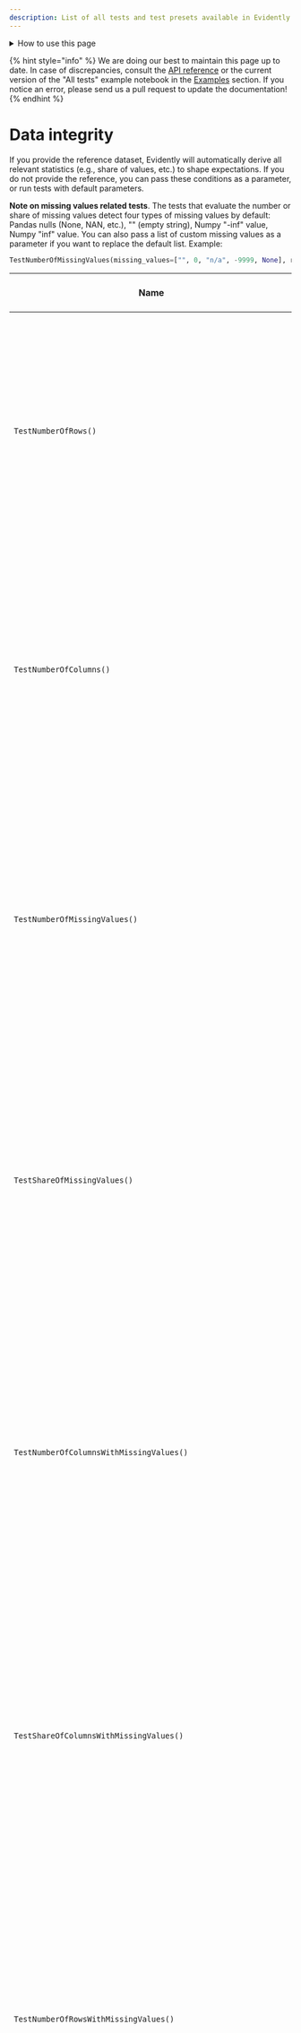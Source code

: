 ```yaml
---
description: List of all tests and test presets available in Evidently.
---
```


<details>

<summary>How to use this page</summary>
 
This is a reference page that helps quickly see all the tests and test presets available in the library, and their parameters. 

We organize the tests into logical groups, e.g. Data Quality, Data Integrity, Regression, etc. You can use the menu on the right to navigate the sections.
 
Note that these groups do not match the presets with the same name, e.g., there are more Data Quality tests below than in the `DataQualityTestPreset`. You can use this reference page to discover additional tests to include in your custom test suite.

# How to read the tables

* **Name**: the name of an individual test or preset.  
* **Description**: plain text explanation of the test, or the contents of the preset. For tests, we specify whether it applies to the whole dataset or individual columns.
* **Parameters**: required and optional parameters for the test or test preset. 
  * Required parameters are necessary to for calculations, e.g. a column name for a column-level test.
  * Optional parameters modify how the underlying metric is calculated, e.g. which statistical test or correlation method is used.
  * *Test condition parameters* help set the conditions (e.g. equal, not equal, greater than, etc.) that define the expectations from the test output. If the condition is violated, the test returns a fail. Here you can see the complete list of the [standard condition parameteres](../tests-and-reports/run-tests.md#available-parameters). They apply to most of the tests, and are optional.
* **Default tests condition**: test conditions that apply if you do not set a custom сondition. 
  * With reference: the test conditions that apply when you pass a reference dataset and Evidently can derive expectations from it. 
  * No reference: the test conditions that apply if you do not provide the reference. They are based on heuristics.
</details>

{% hint style="info" %} 
We are doing our best to maintain this page up to date. In case of discrepancies, consult the [API reference](https://docs.evidentlyai.com/reference/api-reference) or the current version of the "All tests" example notebook in the [Examples](../get-started/examples.md) section. If you notice an error, please send us a pull request to update the documentation! 
{% endhint %}

# Data integrity

If you provide the reference dataset, Evidently will automatically derive all relevant statistics (e.g., share of values, etc.) to shape expectations. If you do not provide the reference, you can pass these conditions as a parameter, or run tests with default parameters.

**Note on missing values related tests**. The tests that evaluate the number or share of missing values detect four types of missing values by default: Pandas nulls (None, NAN, etc.), "" (empty string), Numpy "-inf" value, Numpy "inf" value. You can also pass a list of custom missing values as a parameter if you want to replace the default list. Example:

```python
TestNumberOfMissingValues(missing_values=["", 0, "n/a", -9999, None], replace=True)
```

| Name  | Description | Parameters | Default test condition | 
|---|---|---|---|
| `TestNumberOfRows()` | Dataset-level. <br><br> Tests if the number of rows is within the expected range.| **Optional**:<br>*test condition parameters* | Expects +/-10% or >30.<br><br>**With reference**: the test fails if the number of rows differs by over 10% from the reference. <br>**No reference**: the test fails if the number of rows is <= 30.|
| `TestNumberOfColumns()` | Dataset-level. <br><br> Tests if the number of columns is within the expected range. | **Optional**:<br>*test condition parameters* | Expects the same or non-zero.<br><br>**With reference**: the test fails if the number of columns differs from the reference. <br>**No reference**: the test fails if the number of columns is 0.|
| `TestNumberOfMissingValues()` | Dataset-level. <br><br> Tests if the number of missing values in the whole dataset is within the expected range.|**Optional**:<br>*test condition parameters*<br><br>missing_values: list <br>replace: bool = True| Expects up to +10% or 0. <br><br>**With reference**: the test fails if the share of missing values is over 10% higher than in reference. <br>**No reference**: the test fails if the dataset contains missing values.|
| `TestShareOfMissingValues()`| Dataset-level. <br><br> Tests if the share of missing values in the dataset is within the expected range.|**Optional:**<br>*test condition parameters*<br>missing_values: list <br>replace: bool = True | Expects up to +10% or 0. <br><br>**With reference**: the test fails if the share of missing values is over 10% higher than in reference. <br>**No reference**:  the test fails if the dataset contains missing values.|
| `TestNumberOfColumnsWithMissingValues()`| Dataset-level. <br><br> Tests if the number of columns in the dataset that contain missing values is within the expected range. |**Optional:**<br>*test condition parameters*<br>missing_values: list <br>replace: bool = True | Expects <= or 0. <br><br>**With reference**: the test fails if the number of columns with missing values is higher than in reference.  <br>**No reference**: the test fails if the dataset contains columns with missing values.|
| `TestShareOfColumnsWithMissingValues()` | Dataset-level. <br><br> Tests if the share of columns in the dataset that contain missing values is within the expected range.| **Optional:**<br>*test condition parameters*<br>missing_values: list <br>replace: bool = True | Expects <= or 0. <br><br>**With reference**: the test fails if the share of columns with missing values is higher than in reference.  <br>**No reference**: the test fails if the dataset contains columns with missing values.|
| `TestNumberOfRowsWithMissingValues()` | Dataset-level. <br><br> Computes the number of rows that contain missing values, and tests it against the reference or a defined condition. | **Required**:<br>N/A<br><br>**Optional**:<ul><li>`missing_values: list <br>replace: bool = True`(default=default list)</li></ul> **Test conditions** <ul><li>*standard parameters*</li></ul>| Expects up to +10% or 0.<br><br>**With reference**: the test fails if the share of rows with missing values is over 10% higher than in reference. <br>**No reference**: the test fails if the dataset contains rows with missing values.|
| `TestShareOfRowsWithMissingValues()` | Dataset-level. <br><br> Tests if the share of rows in the dataset that contain missing values is within the expected range.| **Optional:**<br>*test condition parameters*<br>missing_values: list <br>replace: bool = True | Expects up to +10% or 0.<br><br>**With reference**: the test fails if the share of rows with missing values is over 10% higher than in reference. <br>**No reference**: the test fails if the dataset contains rows with missing values.|
| `TestNumberOfDifferentMissingValues()`| Dataset-level. <br><br> Tests if the number of differently encoded missing values in the dataset is within the expected range. Detects 4 types of missing values by default and/or values from a user list. | **Optional:**<br>*test condition parameters*<br>missing_values: list <br>replace: bool = True | Expects <= or none.<br><br>**With reference**: the test fails if the current dataset has more types of missing values. <br>**No reference**: the test fails if the current dataset contains missing values. 
| `TestNumberOfConstantColumns()` | Dataset-level. <br><br> Tests if the number of columns with all constant values is within the expected range. |**Optional**:<br>*test condition parameters*| Expects =< or none.<br><br>**With reference**: the test fails if the number of constant columns is higher than in the reference.<br>**No reference**: the test fails if there is at least one constant column.|
| `TestNumberOfEmptyRows()` | Dataset-level. <br><br> Tests if the number of empty rows is within the expected range. |**Optional**:<br>*test condition parameters*| Expects +/- 10% or none.<br><br>**With reference**: the test fails if the share of empty rows is over 10% higher or lower than in the reference.<br>**No reference**: the test fails if there is at least one empty row.|
| `TestNumberOfEmptyColumns()` | Dataset-level. <br><br> Tests if the number of empty columns is within the expected range.|**Optional**:<br>*standard parameters*| Expects =< or none.<br><br>**With reference**: the test fails if the number of empty columns is higher than in the reference.<br>**No reference**: the test fails if there is at least one empty column.|
| `TestNumberOfDuplicatedRows()` | Dataset-level. <br><br> Tests if the number of duplicate rows is within the expected range. |**Optional**:<br>*standard parameters*| Expects +/- 10% or none.<br><br>**With reference**: the test fails if the share of duplicate rows is over 10% higher or lower than in the reference.<br>**No reference**: the test fails if there is at least one duplicate row. |
| `TestNumberOfDuplicatedColumns()` | Dataset-level. <br><br> Tests if the number of duplicate columns is within the expected range. |**Optional**:<br>*standard parameters*| Expects =< or none.<br><br>**With reference**: the test fails if the number of duplicate columns is higher than in the reference.<br>**No reference**: the test fails if there is at least one duplicate column.|
| `TestColumnsType()`| Dataset-level. <br><br> Tests the types of all columns against the reference.| **Optional**:<br>* *standard parameters*<br>* columns_type: dict | Expects types to match.<br><br>**With reference**: the test fails if at least one column type does not match. <br>**No reference**: N/A |
| `TestColumnNumberOfMissingValues(column_name='name')`| Column-level. <br><br> Tests the number of missing values in a given column against the reference.| **Required**: <br>column_name <br><br>**Optional**:<br>*standard parameters*<br><br>missing_values: list <br>replace: bool = True | Expects up to 10% or none.<br><br>**With reference**: the test fails if the share of missing values in a column is over 10% higher than in reference. <br>**No reference**: the test fails if the column contains missing values.|
| `TestColumnShareOfMissingValues(column_name='name')`| Column-level. <br><br> Tests the share of missing values in a given column against the reference.|**Required**: <br>column_name <br><br>**Optional**:<br>*standard parameters*<br><br>missing_values: list <br>replace: bool = True | Expects up to 10% or none.<br><br>**With reference**: the test fails if the share of missing values in a column is over 10% higher than in reference. <br>**No reference**: the test fails if the column contains missing values.|
| `TestColumnNumberOfDifferentMissingValues(column_name='name')`| Column-level. <br><br> Tests if the number of differently encoded missing values in the column is within the expected range. Detects 4 types of missing values by default and/or values from a user list. | **Required**: <br>column_name <br><br>**Optional**:<br>missing_values: list <br>replace: bool = True | Expects <= or none.<br><br>**With reference**: the test fails if the current column has more types of missing values. <br>**No reference**: The test fails if the column contains missing values.|
| `TestColumnAllConstantValues(column_name='name')` | Column-level. <br><br> Tests if all the values in a given column are constant.|**Required**: <br>column_name| Expects non-constant.<br><br>The test fails if all values in a given column are constant.|
| `TestColumnAllUniqueValues(column_name='name')` | Column-level. <br><br> Tests if all the values in a given column are unique.| **Required**: <br>column_name | Expects all unique (e.g., IDs).<br><br>The test fails if at least one value in a given column is not unique.|
| `TestColumnRegExp(column_name='name, reg_exp='^[0..9]')` | Column-level. <br><br> Tests if the values in the column match a defined regular expression.<br>You need to specify the regular expression to run this test. |**Required**: <br>column_name <br>reg_exp | **With reference**: the test fails if the share of values that match a regular expression is over 10% higher or lower than in the reference.<br>**No reference**: the test fails if at least one of the values does not match a regular expression. |

# Data quality

If you provide the reference dataset, Evidently will automatically derive all relevant statistics (e.g., min value, max value, value range, value list, etc.) to shape expectations. If you do not provide the reference, you can pass these conditions as a parameter, or run tests with default parameters.  

| Test  | Description | Parameters | Default | 
|---|---|---|---|
| TestConflictTarget()| Dataset-level. <br><br> Tests the number of conflicts in the target. | n/a | Expects no conflicts in the target (with or without reference). |
| TestConflictPrediction()| Dataset-level. <br><br> Tests the number of conflicts in the target. | n/a | Expects no conflicts in the target (with or without reference). |
| TestTargetPredictionCorrelation()  | Dataset-level. <br><br> Tests if the strength of correlation between the target and prediction is within the expected range. |  **Optional:**<br>method: str=’pearson’<br>available: pearson,<br>spearman, kendall, cramer_v | Expects +/- 0.25 in correlation strength, or > 0. <br><br>**With reference**: the test fails if there is a 0.25+ change in the correlation strength between target and prediction.<br>**No reference**: the test fails if the correlation between target and prediction <=0 |
| TestHighlyCorrelatedColumns()| Dataset-level. <br><br> Tests if any of the columns are highly correlated. <br>Example use: to detect and drop highly correlated features. <br> |  **Optional:**<br>method: str=’pearson’<br>available: pearson,<br>spearman, kendall, cramer_v| Expects +/- 10% in max correlation strength, or < 0.9.<br><br>**With reference**: the test fails if there is a 10%+ change in the correlation strength for the most correlated feature pair.<br> **No reference**: the test fails if there is at least one pair of features with the correlation >= 0.9 |
| TestTargetFeaturesCorrelations| Dataset-level. <br><br> Tests if any of the features is highly correlated with the target. <br>Example use: to detect target leak. |  **Optional:**<br>method: str=’pearson’<br>available: pearson,<br>spearman, kendall, cramer_v | Expects +/- 10% in max correlation strength, or < 0.9.<br><br>**With reference**: the test fails if there is a 10%+ change in the correlation strength for the feature most correlated with the target.<br>**No reference**: the test fails if at least one feature is correlated with the target >= 0.9 |
| TestPredictionFeaturesCorrelations()| Dataset-level. <br><br> Tests if any of the features is highly correlated with the prediction. <br>Example use: to detect when predictions rely on a single feature. |  **Optional:**<br>method: str=’pearson’<br>available: pearson,<br>spearman, kendall, cramer_v | Expects +/- 10% in max correlation strength, or < 0.9.<br><br>**With reference**: the test fails if there is a 10%+ change in the correlation strength for the feature most correlated with the prediction.<br>**No reference**: the test fails if at least one feature is correlated with the prediction >= 0.9 |
| TestCorrelationChanges() | Dataset-level. <br><br> Tests the number of correlation violations (significant change in the correlation strength between the two features). |  **Optional:**<br>method: str=’pearson’<br>available: pearson,<br>spearman, kendall, cramer_v<br><br>corr_diff: float| Expects none.<br><br>**With reference**: the test fails if at least 1 correlation violation is detected. Significant correlation change is: 0.25+. <br>**No reference**: N/A |
| TestColumnValueMin(column_name='num-column') | Column-level. <br><br> Tests if the minimum value of a given numerical column is within the expected range.  |  **Required**: <br>column_name <br><br>**Optional**:<br>*standard parameters*| Expects not lower.<br><br>**With reference**: the test fails if the minimum value is lower than in the reference.<br>**No reference**: N/A |
| TestColumnValueMax(column_name='num-column') | Column-level. <br><br> Tests if the maximum value of a given numerical column is within the expected range. |  **Required**: <br>column_name <br><br>**Optional**:<br>*standard parameters*| Expects not higher.<br><br>**With reference**: the test fails if the maximum value is higher than in the reference.<br>**No reference**: N/A |
| TestColumnValueMean(column_name='num-column') | Column-level. <br><br> Tests if the mean value of a given numerical column is within the expected range. |  **Required**: <br>column_name <br><br>**Optional**: *standard parameters*| Expects +/-10%.<br><br>**With reference**: the test fails if the mean value is different by more than 10%.<br>**No reference**: N/A |
| TestColumnValueMedian(column_name='num-column') | Column-level. <br><br> Tests if the median value of a given numerical column is within the expected range. |  **Required**: <br>column_name <br><br>**Optional**:<br>*standard parameters*| Expects +/-10%.<br><br>**With reference**: the test fails if the median value is different by more than 10%.<br>**No reference**: N/A |
| TestColumnValueStd(column_name='num-column')<br>    | Column-level. <br><br> Tests if the standard deviation of a given numerical column is within the expected range. |  **Required**: <br>column_name <br><br>**Optional**:<br>*standard parameters*| Expects +/-10%.<br><br>**With reference**: the test fails if the standard deviation is different by more than 10%.<br>**No reference**: N/A |
| TestNumberOfUniqueValues(column_name='name')<br>    | Column-level. <br><br> Tests if the number of unique values in a given column is within the expected range.  |  **Required**: <br>column_name | Expects +/-10%.<br><br>**With reference**: the test fails if the share of unique values is different by more than 10%.<br>**No reference**: N/A |
| TestUniqueValuesShare(column_name=name') | Column-level. <br><br> Tests if the share of unique values in a given column is within the expected range.  |  **Required**: <br>column_name <br><br>**Optional**: *standard parameters*| Expects +/-10%.<br><br>**With reference**: the test fails if the share of unique values is different by more than 10%.<br>**No reference**: N/A |
| TestMostCommonValueShare(column_name='name') | Column-level. <br><br> Tests if the share of the most common value in a given column is within the expected range. |  **Required**: <br>column_name <br><br>**Optional**: *standard parameters*| Expects +/-10%.<br><br>**With reference**: the test fails if the share of the most common value is different by more than 10% from the reference.<br>**No reference**: the test fails if the share of the most common value is >= 80%. |
| TestMeanInNSigmas(column_name='num-column') | Column-level. <br><br> Tests if the mean value in a given numerical column is within the expected range, defined in standard deviations.  |  **Required**: <br>column_name <br><br>**Optional**:<br>n_sigmas: int<br><br>*standard parameters* | Expects +/- 2 std dev.<br><br>**With reference**: the test fails if the current mean value is out of the +/- 2 std dev interval from the reference mean value. <br>**No reference**: N/A |
| TestValueRange(column_name='num_column') | Column-level. <br><br> Tests if a numerical column contains values out of the min-max range. |  **Required**: <br>column_name  <br><br>**Optional**: <br>left: float<br>right: float <br><br>*standard parameters* | Expects all values to be in range.<br><br>**With reference**: the test fails if the column contains values out of the min-max range as seen in the reference. <br>**No reference**: N/A |
| TestShareOfOutRangeValues(column_name='num_column')| Column-level. <br><br> Tests the share of values out of the min-max range. |  **Required**: <br>column_name <br><br>**Optional**: <br>left: float<br>right: float <br><br>*standard parameters*  | Expects all values to be in range.<br><br>**With reference**: the test fails if at least 1 value is out of range (as seen in reference).<br>**No reference**: N/A |
| TestNumberOfOutRangeValues(column_name='num_column') | Column-level. <br><br> Tests the number of values out of the min-max range. |  **Required**: <br>column_name <br><br>**Optional**: <br>left: float<br>right: float <br><br>*standard parameters* | Expects all values to be in range.<br><br>**With reference**: the test fails if at least 1 value is out of range (as seen in reference). <br>**No reference**: N/A |
| TestValueList(column_name='cat_column')   | Column-level. <br><br> Tests if a categorical column contains values out of the list.  |  **Required**: <br>column_name <br><br>**Optional**: <br>values: List[str]  | Expects all values to be in the list.<br><br>**With reference**: the test fails if the column contains values out of the list (as seen in reference). <br>**No reference**: N/A |
| TestNumberOfOutListValues(column_name='cat_column')<br><br>values: List[str] | Column-level. <br><br> Tests the number of values in a given column that are out of list.  |  **Required**: <br>column_name <br><br>**Optional**:<br> *standard parameters* | Expects all values to be in the list. <br><br>**With reference**: the test fails if the column contains values out of the list (as seen in reference). <br>**No reference**: N/A |
| TestShareOfOutListValues(column_name='cat_column')    | Column-level. <br><br> Tests the share of values in a given column that are out of list.  |  **Required**: <br>column_name <br><br>**Optional**:<br> values: List[str]<br><br>*standard parameters* | Expects all values to be in the list. <br><br>**With reference**: the test fails if the column contains values out of the list (as seen in reference). <br>**No reference**: N/A |
| TestColumnQuantile(column_name='num_column', quantile=0.25) | Column-level. <br><br> Tests that a defined quantile value is within the expected range. |  **Required**: <br>column_name <br> quantile <br><br>**Optional**:<br> *standard parameters* | Expects +/-10%.<br><br>**With reference**: the test fails if the quantile value is over 10% higher or lower. <br>**No reference**: N/A |

# Data drift

By default, all data drift tests use the Evidently [drift detection logic](data-drift-algorithm.md) that selects a different statistical test or metric based on feature type and volume. You always need a reference dataset.

To modify the logic or select a different test, you should pass a DataDrift [Options](../customization/options-for-statistical-tests.md) object. 

| Test  | Description | Parameters | Default test conditions | 
|---|---|---|---|
| TestNumberOfDriftedColumns() | Dataset-level.  <br><br> Compares the distribution of each column in the current dataset to the reference and computes the number of drifting features. | **Optional**:<br> DataDriftOptions <br><br>*standard parameters*| Expects =< ⅓ features to drift.<br><br>**With reference:** If > 1/3 of features drifted, the test fails.<br>**No reference:** N/A |
| `TestShareOfDriftedColumns()` | Dataset-level.  <br><br> Compares the distribution of each column in the current dataset to the reference, and tests the share of drifting features against the expectation. The output of the test is  | **Optional**:<br> DataDriftOptions <br><br>*standard parameters* | Expects =< ⅓ features to drift.<br><br>**With reference:** If > 1/3 of features drifted, the test fails.<br>No reference: N/A |
| `TestColumnDrift(column_name='name')`| Column-level. <br><br> Compares the distribution of values in a given column to the reference. <br><br>The test computes a p-value, distance metric, etc. and tests it against the defined condition or default for a given test. | **Required**: <ul><li>column_name</ul></li> **Optional**:<ul><li>`stattest`(default=automated selection)</li></ul> **Test conditions** <ul><li>*standard parameters*</li></ul>| Expects no drift.<br><br>**With reference:** the test fails if the distribution drift is detected in a given column (using default threshold).<br>**No reference:** N/A |

# Regression

If there is no reference data or defined condition, Evidently will compare the model performance to a dummy model that predicts the optimal constant (varies by the metric).  

| Test  | Description | Parameters | Default | 
|---|---|---|---|
| `TestValueMAE()`<br> | Dataset-level. <br><br> Computes the Mean Absolute Error (MAE) and compares it to the reference or against a defined condition.  | **Required**:<br>N/A<br><br> **Optional:**<br>N/A<br><br>**Test conditions**: <ul><li>*standard parameters*</li></ul>  | Expects +/-10% or better than a dummy model.<br><br>**With reference**: if MAE is higher or lower by over 10%, the test fails. <br><br>**No reference**: the test fails if the MAE value is higher than the MAE of the dummy model that predicts the optimal constant (median of the target value). |
| `TestValueRMSE()` | Dataset-level. Computes the Root Mean Square Error (RMSE) and compares it to the reference or against a defined condition. |**Required**:<br>N/A<br><br> **Optional**:<br>N/A<br><br> **Test conditions** <ul><li>*standard parameters*</li></ul>| Expects +/-10% or better than a dummy model.<br><br>**With reference**: if RMSE is higher or lower by over 10%, the test fails.<br><br>**No reference**: the test fails if the RMSE value is higher than the RMSE of the dummy model that predicts the optimal constant (mean of the target value). |
| `TestValueMeanError()`<br>| Dataset-level. <br><br> Computes the Mean Error (ME) and tests if it is near zero. | N/A| Expects the Mean Error to be near zero.<br><br>**With/without reference**: the test fails if the Mean Error is skewed and the condition is violated. <br>Condition: eq = approx(absolute=0.1\*error_std)<br>error_std  =  (curr_true - curr_preds).std() |
| `TestValueMAPE()` | Dataset-level. <br><br> Computes the Mean Absolute Percentage Error (MAPE) and compares it to the reference or against a defined condition. | **Required**:<br>N/A<br><br> **Optional:**<br>N/A<br><br>**Test conditions**: <ul><li>*standard parameters*</li></ul> | Expects +/-10% or better than a dummy model.<br><br>**With reference**: if MAPE is higher or lower by over 10%, the test fails.<br><br>**No reference**: the test fails if the MAPE value is higher than the MAPE of the dummy model that predicts the optimal constant (weighted median of the target value). |
| `TestValueAbsMaxError()` | Dataset-level. <br><br> Computes the absolute maximum error and compares it to the reference or against a defined condition.| **Required**:<br>N/A<br><br> **Optional:**<br>N/A<br><br>**Test conditions**: <ul><li>*standard parameters*</li></ul>| Expects +/-10% or better than a dummy model.<br><br>**With reference**: if the absolute maximum error is higher or lower by over 10%, the test fails. <br><br>**No reference**: the test fails if the absolute maximum error is higher than the absolute maximum error of the dummy model that predicts the optimal constant (median of the target value). |
| `TestValueR2Score()` | Dataset-level. <br><br> Computes the R2 Score (coefficient of determination) and compares it to the reference or against a defined condition. | **Required**:<br>N/A<br><br> **Optional:**<br>N/A<br><br>**Test conditions**: <ul><li>*standard parameters*</li></ul> | Expects +/-10% or > 0.<br><br>**With reference**: if R2 is higher or lower by over 10%, the test fails.<br><br>**No reference**: the test fails if the R2 value is =< 0. |

# Classification

You can apply the tests for non-probabilistic, probabilistic classification, and ranking. The underlying metrics will be calculated slightly differently depending on the provided inputs: only labels, probabilities, decision threshold, and/or K (to compute, e.g., precision@K). 

If there is no reference data or condition, Evidently will compare the model performance to a dummy model. It is based on a set of heuristics to verify that the quality is better than random.

| Test  | Description | Parameters | Default | 
|---|---|---|---|
| `TestAccuracyScore()`| Dataset-level. <br><br>Computes the Accuracy and compares it to the reference or against a defined condition. | **Required**:<br>N/A<br><br> **Optional**:<ul><li>`threshold_probas`(default=0.5)</li><li>`k`</li></ul> **Test conditions**:<ul><li>*standard parameters*</li></ul> | Expects +/-20% or better than a dummy model.<br><br>**With reference**: if the Accuracy is over 20% higher or lower, the test fails.<br><br>**No reference**: if the Accuracy is lower than the Accuracy of the dummy model, the test fails.|
| 'TestPrecisionScore()'| Dataset-level. <br><br> Computes the Precision and compares it to the reference or against a defined condition. | **Required**:<br>N/A<br><br> **Optional**:<ul><li>`threshold_probas`(default=0.5)</li><li>`k`</li></ul> **Test conditions**: <ul><li>*standard parameters*</li></ul>| Expects +/-20% or better than a dummy model.<br><br>**With reference**: if the Precision is over 20% higher or lower, the test fails.<br><br>**No reference**: if the Precision is lower than the Precision of the dummy mode, the test fails.|
| `TestRecallScore()`| Dataset-level. <br><br> Computes the Recall and compares it to the reference or against a defined condition. | **Required**:<br>N/A<br><br> **Optional**:<ul><li>`threshold_probas`(default=0.5)</li><li>`k`</li></ul> **Test conditions**: <ul><li>*standard parameters*</li></ul> | Expects +/-20% or better than a dummy model.<br><br>**With reference**: if the Recall is over 20% higher or lower, the test fails.<br><br>**No reference**: if the Recall is lower than the Recall of the dummy model, the test fails.  |
| `TestF1Score()`| Dataset-level. <br><br> Computes the F1 score and compares it to the reference or against a defined condition. | **Required**:<br>N/A<br><br> **Optional**:<ul><li>`threshold_probas`(default=0.5)</li><li>`k`</li></ul> **Test conditions**: <ul><li>*standard parameters*</li></ul>| Expects +/-20% or better than a dummy model.<br><br>**With reference**: if the F1 is over 20% higher or lower, the test fails.<br><br>**No reference**: if the F1 is lower than the F1 of the dummy model, the test fails.|
| `TestPrecisionByClass(label='classN')` | Dataset-level. <br><br> Computes the Precision for the specified class and compares it to the reference or against a defined condition. | **Required**:<br>N/A<br><br> **Optional:**<ul><li>`probas_threshold`(default for classification = None; default for probabilistic classification = 0.5)</li><li>`k` (default = None)</li></ul> **Test conditions**: <ul><li>*standard parameters*</li></ul> | Expects +/-20% or better than a dummy model.<br><br>**With reference**: if the Precision is over 20% higher or lower, the test fails.<br><br>**No reference**: if the Precision is lower than the Precision of the dummy model, the test fails.|
| TestRecallByClass(label='classN') | Dataset-level. <br><br> Computes the Recall for the specified class and compares it to the reference or against a defined condition.| **Required**:<br>N/A<br><br> **Optional:**<ul><li>`probas_threshold`(default for classification = None; default for probabilistic classification = 0.5)</li><li>`k` (default = None)</li></ul>**Test conditions**: <ul><li>*standard parameters*</li></ul> | Expects +/-20% or better than a dummy model.<br><br>**With reference**: if the Recall is over 20% higher or lower, the test fails.<br><br>**No reference**: if the Recall is lower than the Recall of the dummy model, the test fails. |
| TestF1ByClass(label='classN') | Dataset-level. <br><br> Computes the F1 for the specified class and compares it to the reference or against a defined constraint. | **Required**:<br>N/A<br><br> **Optional:**<ul><li>`probas_threshold`(default for classification = None; default for probabilistic classification = 0.5)</li><li>`k` (default = None)</li></ul>**Test conditions**: <ul><li>*standard parameters*</li></ul> | Expects +/-20% or better than a dummy model.<br><br>**With reference**: the test fails if the F1 is over 20% higher or lower.<br><br>**No reference**: the test fails if the F1 is lower than the F1 of the dummy model.|
| TestTPR()| Dataset-level. <br><br> Computes the True Positive Rate and compares it to the reference or against a defined condition. | **Required**:<br>N/A<br><br> **Optional:**<ul><li>`probas_threshold`(default for classification = None; default for probabilistic classification = 0.5)</li><li>`k` (default = None)</li></ul>**Test conditions**: <ul><li>*standard parameters*</li></ul> | Expects +/-20% or better than a dummy model.<br><br>**With reference**: the test fails if the TPR is over 20% higher or lower.<br><br>**No reference**: the test fails if the TPR is lower than the TPR of the dummy model.|
| TestTNR()| Dataset-level. <br><br> Computes the True Negative Rate and compares it to the reference or against a defined condition. |**Required**:<br>N/A<br><br> **Optional:**<ul><li>`probas_threshold`(default for classification = None; default for probabilistic classification = 0.5)</li><li>`k` (default = None)</li></ul>**Test conditions**: <ul><li>*standard parameters*</li></ul>| Expects +/-20% or better than a dummy model.<br><br>**With reference**: the test fails if the TNR is over 20% higher or lower.<br><br>**No reference**: the test fails if the TNR is lower than the TNR of the dummy model. |
| TestFPR() | Dataset-level. <br><br> Computes the False Positive Rate and compares it to the reference or against a defined condition. | **Required**:<br>N/A<br><br> **Optional:**<ul><li>`probas_threshold`(default for classification = None; default for probabilistic classification = 0.5)</li><li>`k` (default = None)</li></ul>**Test conditions**: <ul><li>*standard parameters*</li></ul>| Expects +/-20% or better than a dummy model.<br><br>**With reference**: the test fails if the FPR is over 20% higher or lower.<br><br>**No reference**: the test fails if the FPR is higher than the FPR of the dummy model. |
| TestFNR()| Dataset-level. <br><br> Computes the False Negative Rate and compares it to the reference or against a defined condition. | **Required**:<br>N/A<br><br> **Optional:**<ul><li>`probas_threshold`(default for classification = None; default for probabilistic classification = 0.5)</li><li>`k` (default = None)</li></ul>**Test conditions**: <ul><li>*standard parameters*</li></ul>| Expects +/-20% or better than a dummy model.<br><br>**With reference**: the test fails if the FNR is over 20% higher or lower.<br><br>**No reference**: the test fails if the FNR is higher than the FNR of the dummy model. |
|  TestRocAuc()| Dataset-level. <br><br> Applies to probabilistic classification. <br><br>Computes the ROC AUC and compares it to the reference or against a defined condition. | **Required**:<br>N/A<br><br> **Optional:**<br>N/A<br><br>**Test conditions**: <ul><li>*standard parameters*</li></ul> | Expects +/-20% or > 0.5 <br><br>**With reference**: the test fails if the ROC AUC is over 20% higher or lower than in the reference.<br><br>**No reference**: the test fails if ROC AUC is <= 0.5. |
|  TestLogLoss() | Dataset-level. <br><br>Applies to probabilistic classification. <br><br> Computes the LogLoss and compares it to the reference or against a defined condition. | **Required**:<br>N/A<br><br> **Optional:**<br>N/A<br><br>**Test conditions**: <ul><li>*standard parameters*</li></ul> | Expects +/-20% or better than a dummy model.<br><br>**With reference**: the test fails if the LogLoss is over 20% higher or lower than in the reference. <br><br>**No reference**: the test fails if LogLoss is higher than the LogLoss of the dummy model (equals 0.5 for a constant model). |

